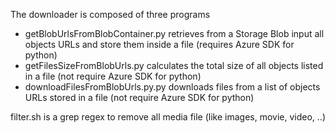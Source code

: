 The downloader is composed of three programs

- getBlobUrlsFromBlobContainer.py retrieves from a Storage Blob input all objects URLs and store them inside a file (requires Azure SDK for python)
- getFilesSizeFromBlobUrls.py calculates the total size of all objects listed in a file (not require Azure SDK for python)
- downloadFilesFromBlobUrls.py.py downloads files from a list of objects URLs stored in a file (not require Azure SDK for python)

filter.sh is a grep regex to remove all media file (like images, movie, video, ..)